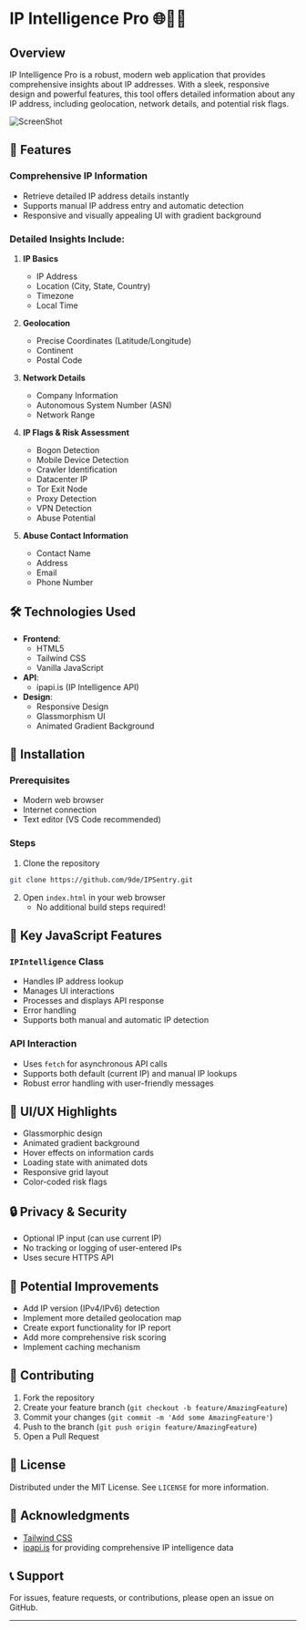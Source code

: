 # IP Intelligence Pro 🌐🕵️‍♂️

## Overview

IP Intelligence Pro is a robust, modern web application that provides comprehensive insights about IP addresses. With a sleek, responsive design and powerful features, this tool offers detailed information about any IP address, including geolocation, network details, and potential risk flags.

![ScreenShot](https://github.com/user-attachments/assets/0faa3b76-61a5-4321-81ee-8d97ff4a373a)


## 🚀 Features

### Comprehensive IP Information
- Retrieve detailed IP address details instantly
- Supports manual IP address entry and automatic detection
- Responsive and visually appealing UI with gradient background

### Detailed Insights Include:
1. **IP Basics**
   - IP Address
   - Location (City, State, Country)
   - Timezone
   - Local Time

2. **Geolocation**
   - Precise Coordinates (Latitude/Longitude)
   - Continent
   - Postal Code

3. **Network Details**
   - Company Information
   - Autonomous System Number (ASN)
   - Network Range

4. **IP Flags & Risk Assessment**
   - Bogon Detection
   - Mobile Device Detection
   - Crawler Identification
   - Datacenter IP
   - Tor Exit Node
   - Proxy Detection
   - VPN Detection
   - Abuse Potential

5. **Abuse Contact Information**
   - Contact Name
   - Address
   - Email
   - Phone Number

## 🛠 Technologies Used

- **Frontend**: 
  - HTML5
  - Tailwind CSS
  - Vanilla JavaScript
- **API**: 
  - ipapi.is (IP Intelligence API)
- **Design**:
  - Responsive Design
  - Glassmorphism UI
  - Animated Gradient Background

## 🔧 Installation

### Prerequisites
- Modern web browser
- Internet connection
- Text editor (VS Code recommended)

### Steps
1. Clone the repository
```bash
git clone https://github.com/9de/IPSentry.git
```

2. Open `index.html` in your web browser
   - No additional build steps required!

## 🌟 Key JavaScript Features

### `IPIntelligence` Class
- Handles IP address lookup
- Manages UI interactions
- Processes and displays API response
- Error handling
- Supports both manual and automatic IP detection

### API Interaction
- Uses `fetch` for asynchronous API calls
- Supports both default (current IP) and manual IP lookups
- Robust error handling with user-friendly messages

## 🎨 UI/UX Highlights
- Glassmorphic design
- Animated gradient background
- Hover effects on information cards
- Loading state with animated dots
- Responsive grid layout
- Color-coded risk flags

## 🔒 Privacy & Security
- Optional IP input (can use current IP)
- No tracking or logging of user-entered IPs
- Uses secure HTTPS API

## 🚧 Potential Improvements
- Add IP version (IPv4/IPv6) detection
- Implement more detailed geolocation map
- Create export functionality for IP report
- Add more comprehensive risk scoring
- Implement caching mechanism

## 🤝 Contributing
1. Fork the repository
2. Create your feature branch (`git checkout -b feature/AmazingFeature`)
3. Commit your changes (`git commit -m 'Add some AmazingFeature'`)
4. Push to the branch (`git push origin feature/AmazingFeature`)
5. Open a Pull Request

## 📜 License
Distributed under the MIT License. See `LICENSE` for more information.

## 🙌 Acknowledgments
- [Tailwind CSS](https://tailwindcss.com/)
- [ipapi.is](https://ipapi.is/) for providing comprehensive IP intelligence data

## 📞 Support
For issues, feature requests, or contributions, please open an issue on GitHub.

---
